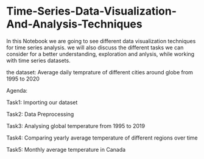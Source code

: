 # Time-Series-Data-Visualization-And-Analysis-Techniques


In this Notebook we are going to see different data visualization techniques for time series analysis. we will also discuss the different tasks we can consider for a better understanding, exploration and anlysis, while working with time series datasets.

the dataset: Average daily temprature of different cities around globe from 1995 to 2020

Agenda:

Task1: Importing our dataset 

Task2: Data Preprocessing

Task3: Analysing global temperature from 1995 to 2019

Task4: Comparing yearly average temperature of different regions over time

Task5: Monthly average temperature in Canada

